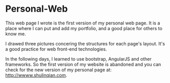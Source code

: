 # Personal-Web
This web page I wrote is the first version of my personal web page. It is a place where I can put and add my portfolio, and a good place for others to know me.

I drawed three pictures concering the structures for each page's layout. It's a good practice for web front-end technologies.

In the following days, I learned to use bootstrap, AngularJS and other frameworks. So the first version of my website is abandoned and you can check for the new version of my personal page at: http://wwww.shulinqian.com.
